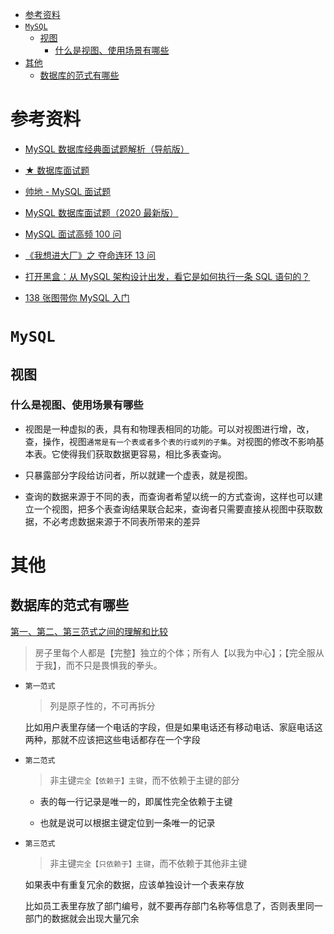 - [参考资料](#参考资料)
- [`MySQL`](#mysql)
  - [视图](#视图)
    - [什么是视图、使用场景有哪些](#什么是视图使用场景有哪些)
- [其他](#其他)
  - [数据库的范式有哪些](#数据库的范式有哪些)

# 参考资料

- [MySQL 数据库经典面试题解析（导航版）](https://mp.weixin.qq.com/s?__biz=MzI5MTU1MzM3MQ==&mid=2247495440&idx=1&sn=160e47553d9b1d55360e4de5ca7ab178&chksm=ec0c4624db7bcf32c07028676b410fa101b09979d5a13c00157911e36bd9769f7b65793fedcd&xtrack=1&scene=90&subscene=93&sessionid=1620279420&clicktime=1620279469&enterid=1620279469&ascene=56&devicetype=android-30&version=28001431&nettype=cmnet&abtest_cookie=AAACAA%3D%3D&lang=zh_CN&exportkey=A%2FUiR5i5XoiY1g63ieH7h0I%3D&pass_ticket=%2FhxuoXbktQ8%2Bx4rI22xq1iH3MAZ2I%2FqxBgs58Bf4%2BoN3Gno2ysYJwdEyyra%2BmQin&wx_header=3)

- [★ 数据库面试题](https://blog.csdn.net/qq_26761587/article/details/105526880)

- [帅地 - MySQL 面试题](https://www.iamshuaidi.com/1402.html)

- [MySQL 数据库面试题（2020 最新版）](https://thinkwon.blog.csdn.net/article/details/104778621)

- [MySQL 面试高频 100 问](https://mp.weixin.qq.com/s/9UyTLspgk69uSUoG7LYz7A)

- [《我想进大厂》之 夺命连环 13 问](https://www.cnblogs.com/ilovejaney/p/13611068.html)

- [打开黑盒：从 MySQL 架构设计出发，看它是如何执行一条 SQL 语句的？](https://mp.weixin.qq.com/s/l-YszCG2Ij-TBFk7JkXGuQ)

- [138 张图带你 MySQL 入门](https://mp.weixin.qq.com/s?__biz=MzI3NDA4OTk1OQ==&mid=2649904531&idx=2&sn=98b44d0ca16f958edd8e13b39a9391dc)

# `MySQL`

## 视图

### 什么是视图、使用场景有哪些

- 视图是一种虚拟的表，具有和物理表相同的功能。可以对视图进行增，改，查，操作，视图`通常是有一个表或者多个表的行或列的子集`。对视图的修改不影响基本表。它使得我们获取数据更容易，相比多表查询。

- 只暴露部分字段给访问者，所以就建一个虚表，就是视图。

- 查询的数据来源于不同的表，而查询者希望以统一的方式查询，这样也可以建立一个视图，把多个表查询结果联合起来，查询者只需要直接从视图中获取数据，不必考虑数据来源于不同表所带来的差异

# 其他

## 数据库的范式有哪些

[第一、第二、第三范式之间的理解和比较](https://www.cnblogs.com/ktao/p/7775100.html)

> 房子里每个人都是【完整】独立的个体；所有人【以我为中心】；【完全服从于我】，而不只是畏惧我的拳头。

- `第一范式`

  > 列是原子性的，不可再拆分

  比如用户表里存储一个电话的字段，但是如果电话还有移动电话、家庭电话这两种，那就不应该把这些电话都存在一个字段

- `第二范式`

  > 非主键`完全【依赖于】主键`，而不依赖于主键的部分

  - 表的每一行记录是唯一的，即属性完全依赖于主键

  - 也就是说可以根据主键定位到一条唯一的记录

- `第三范式`

  > 非主键`完全【只依赖于】主键`，而不依赖于其他非主键

  如果表中有重复冗余的数据，应该单独设计一个表来存放

  比如员工表里存放了部门编号，就不要再存部门名称等信息了，否则表里同一部门的数据就会出现大量冗余
